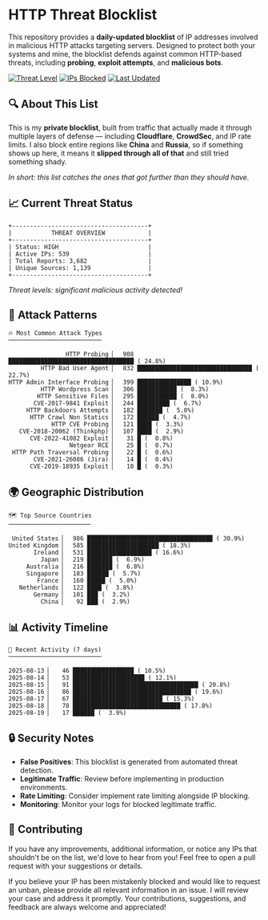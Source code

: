 # HTTP Threat Blocklist

This repository provides a **daily-updated blocklist** of IP addresses involved in malicious HTTP attacks targeting servers. Designed to protect both your systems and mine, the blocklist defends against common HTTP-based threats, including **probing**, **exploit attempts**, and **malicious bots**.

[![Threat Level](https://img.shields.io/badge/Threat%20Level-HIGH-red)](.)
[![IPs Blocked](https://img.shields.io/badge/IPs%20Blocked-539-blue)](.)
[![Last Updated](https://img.shields.io/badge/Updated-2025--08--19-brightgreen)](.)

## 🔍 About This List

This is my **private blocklist**, built from traffic that actually made it through multiple layers of defense — including **Cloudflare**, **CrowdSec**, and IP rate limits. I also block entire regions like **China** and **Russia**, so if something shows up here, it means it **slipped through all of that** and still tried something shady.

*In short: this list catches the ones that got further than they should have.*

## 📈 Current Threat Status

```
+--------------------------------------+
|           THREAT OVERVIEW            |
+--------------------------------------+
| Status: HIGH                         |
| Active IPs: 539                      |
| Total Reports: 3,682                 |
| Unique Sources: 1,139                |
+--------------------------------------+
```

*Threat levels: significant malicious activity detected!*

## 🎯 Attack Patterns

```
🔥 Most Common Attack Types
──────────────────────────

                HTTP Probing ▏  908 ███████████████████████████████████ ( 24.8%)
         HTTP Bad User Agent ▏  832 ████████████████████████████████ ( 22.7%)
HTTP Admin Interface Probing ▏  399 ███████████████ ( 10.9%)
         HTTP Wordpress Scan ▏  306 ███████████ (  8.3%)
        HTTP Sensitive Files ▏  295 ███████████ (  8.0%)
       CVE-2017-9841 Exploit ▏  244 █████████ (  6.7%)
     HTTP Backdoors Attempts ▏  182 ███████ (  5.0%)
      HTTP Crawl Non Statics ▏  172 ██████ (  4.7%)
            HTTP CVE Probing ▏  121 ████ (  3.3%)
   CVE-2018-20062 (Thinkphp) ▏  107 ████ (  2.9%)
      CVE-2022-41082 Exploit ▏   31 █ (  0.8%)
                 Netgear RCE ▏   25 █ (  0.7%)
 HTTP Path Traversal Probing ▏   22 █ (  0.6%)
       CVE-2021-26086 (Jira) ▏   14 █ (  0.4%)
      CVE-2019-18935 Exploit ▏   10 █ (  0.3%)
```

## 🌍 Geographic Distribution

```
🗺️ Top Source Countries
───────────────────────

 United States ▏  986 ███████████████████████████████████ ( 30.9%)
United Kingdom ▏  585 ████████████████████ ( 18.3%)
       Ireland ▏  531 ██████████████████ ( 16.6%)
         Japan ▏  219 ███████ (  6.9%)
     Australia ▏  216 ███████ (  6.8%)
     Singapore ▏  183 ██████ (  5.7%)
        France ▏  160 █████ (  5.0%)
   Netherlands ▏  122 ████ (  3.8%)
       Germany ▏  101 ███ (  3.2%)
         China ▏   92 ███ (  2.9%)
```

## 📊 Activity Timeline

```
📅 Recent Activity (7 days)
──────────────────────────

2025-08-13 ▏   46 █████████████████ ( 10.5%)
2025-08-14 ▏   53 ████████████████████ ( 12.1%)
2025-08-15 ▏   91 ███████████████████████████████████ ( 20.8%)
2025-08-16 ▏   86 █████████████████████████████████ ( 19.6%)
2025-08-17 ▏   67 █████████████████████████ ( 15.3%)
2025-08-18 ▏   78 ██████████████████████████████ ( 17.8%)
2025-08-19 ▏   17 ██████ (  3.9%)
```

## 🔒 Security Notes

- **False Positives**: This blocklist is generated from automated threat detection.
- **Legitimate Traffic**: Review before implementing in production environments.
- **Rate Limiting**: Consider implement rate limiting alongside IP blocking.
- **Monitoring**: Monitor your logs for blocked legitimate traffic.

## 🤝 Contributing

If you have any improvements, additional information, or notice any IPs that shouldn't be on the list, we'd love to hear from you! Feel free to open a pull request with your suggestions or details.

If you believe your IP has been mistakenly blocked and would like to request an unban, please provide all relevant information in an issue. I will review your case and address it promptly. Your contributions, suggestions, and feedback are always welcome and appreciated!